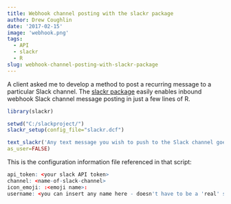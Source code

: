 ```yaml
---
title: Webhook channel posting with the slackr package
author: Drew Coughlin
date: '2017-02-15'
image: 'webhook.png'
tags:
  - API
  - slackr
  - R
slug: webhook-channel-posting-with-slackr-package
---
```

A client asked me to develop a method to post a recurring message to a particular Slack channel.  The [slackr package](https://cran.r-project.org/web/packages/slackr/index.html) easily enables inbound webhook Slack channel message posting in just a few lines of R.

```r
library(slackr)

setwd("C:/slackproject/")
slackr_setup(config_file="slackr.dcf")

text_slackr('Any text message you wish to push to the Slack channel goes here.', 
as_user=FALSE)

```


This is the configuration information file referenced in that script:
```r
api_token: <your slack API token>
channel: <name-of-slack-channel>
icon_emoji: :<emoji name>:
username: <you can insert any name here - doesn't have to be a 'real' slack account>
```